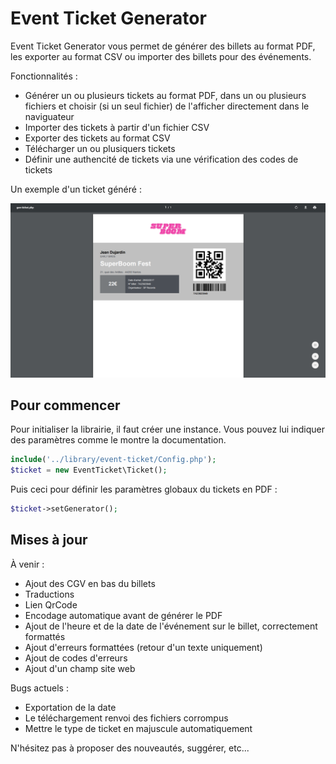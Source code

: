 # Event Ticket Generator
Event Ticket Generator vous permet de générer des billets au format PDF, les exporter au format CSV ou importer des billets pour des événements.

Fonctionnalités :
- Générer un ou plusieurs tickets au format PDF, dans un ou plusieurs fichiers et choisir (si un seul fichier) de l'afficher directement dans le naviguateur
- Importer des tickets à partir d'un fichier CSV
- Exporter des tickets au format CSV
- Télécharger un ou plusiquers tickets
- Définir une authencité de tickets via une vérification des codes de tickets

Un exemple d'un ticket généré :

![Billet exemple](assets/img/example.PNG?raw=true)

## Pour commencer
Pour initialiser la librairie, il faut créer une instance. Vous pouvez lui indiquer des paramètres comme le montre la documentation.
```php
include('../library/event-ticket/Config.php');
$ticket = new EventTicket\Ticket();
```
Puis ceci pour définir les paramètres globaux du tickets en PDF :
```php
$ticket->setGenerator();
```

## Mises à jour
À venir :
- Ajout des CGV en bas du billets
- Traductions
- Lien QrCode
- Encodage automatique avant de générer le PDF
- Ajout de l'heure et de la date de l'événement sur le billet, correctement formattés
- Ajout d'erreurs formattées (retour d'un texte uniquement)
- Ajout de codes d'erreurs
- Ajout d'un champ site web

Bugs actuels :
- Exportation de la date
- Le téléchargement renvoi des fichiers corrompus
- Mettre le type de ticket en majuscule automatiquement

N'hésitez pas à proposer des nouveautés, suggérer, etc...